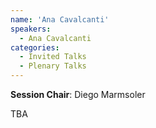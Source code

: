 ```yaml
---
name: 'Ana Cavalcanti'
speakers:
  - Ana Cavalcanti
categories:
  - Invited Talks
  - Plenary Talks
---
```


**Session Chair**: Diego Marmsoler

TBA
